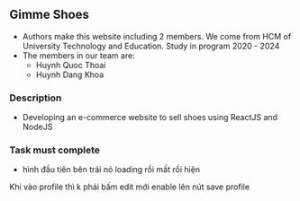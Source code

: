 ## Gimme Shoes

-   Authors make this website including 2 members. We come from HCM of University Technology and Education. Study in program 2020 - 2024
-   The members in our team are:
    -   Huynh Quoc Thoai
    -   Huynh Dang Khoa

### Description

-   Developing an e-commerce website to sell shoes using ReactJS and NodeJS

### Task must complete


-   hình đầu tiên bên trái nó loading rồi mất rồi hiện


Khi vào profile thì k phải bấm edit mới enable lên nút save profile
